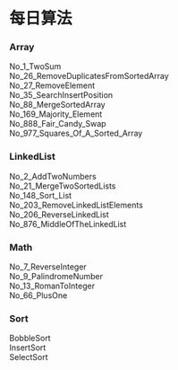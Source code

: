 # 每日算法
### Array
No_1_TwoSum </br>
No_26_RemoveDuplicatesFromSortedArray </br>
No_27_RemoveElement </br>
No_35_SearchInsertPosition </br>
No_88_MergeSortedArray </br>
No_169_Majority_Element </br>
No_888_Fair_Candy_Swap </br>
No_977_Squares_Of_A_Sorted_Array </br>
### LinkedList
No_2_AddTwoNumbers </br>
No_21_MergeTwoSortedLists </br>
No_148_Sort_List </br>
No_203_RemoveLinkedListElements </br>
No_206_ReverseLinkedList </br>
No_876_MiddleOfTheLinkedList </br>
### Math
No_7_ReverseInteger </br>
No_9_PalindromeNumber </br>
No_13_RomanToInteger </br>
No_66_PlusOne </br>
### Sort
BobbleSort </br>
InsertSort </br>
SelectSort </br>